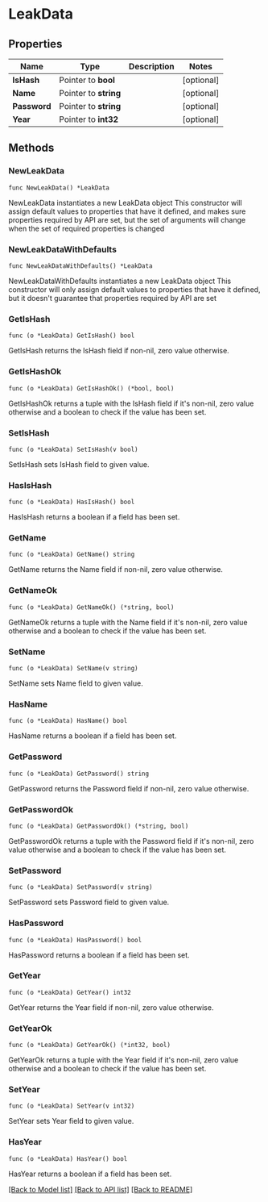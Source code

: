 # LeakData

## Properties

Name | Type | Description | Notes
------------ | ------------- | ------------- | -------------
**IsHash** | Pointer to **bool** |  | [optional] 
**Name** | Pointer to **string** |  | [optional] 
**Password** | Pointer to **string** |  | [optional] 
**Year** | Pointer to **int32** |  | [optional] 

## Methods

### NewLeakData

`func NewLeakData() *LeakData`

NewLeakData instantiates a new LeakData object
This constructor will assign default values to properties that have it defined,
and makes sure properties required by API are set, but the set of arguments
will change when the set of required properties is changed

### NewLeakDataWithDefaults

`func NewLeakDataWithDefaults() *LeakData`

NewLeakDataWithDefaults instantiates a new LeakData object
This constructor will only assign default values to properties that have it defined,
but it doesn't guarantee that properties required by API are set

### GetIsHash

`func (o *LeakData) GetIsHash() bool`

GetIsHash returns the IsHash field if non-nil, zero value otherwise.

### GetIsHashOk

`func (o *LeakData) GetIsHashOk() (*bool, bool)`

GetIsHashOk returns a tuple with the IsHash field if it's non-nil, zero value otherwise
and a boolean to check if the value has been set.

### SetIsHash

`func (o *LeakData) SetIsHash(v bool)`

SetIsHash sets IsHash field to given value.

### HasIsHash

`func (o *LeakData) HasIsHash() bool`

HasIsHash returns a boolean if a field has been set.

### GetName

`func (o *LeakData) GetName() string`

GetName returns the Name field if non-nil, zero value otherwise.

### GetNameOk

`func (o *LeakData) GetNameOk() (*string, bool)`

GetNameOk returns a tuple with the Name field if it's non-nil, zero value otherwise
and a boolean to check if the value has been set.

### SetName

`func (o *LeakData) SetName(v string)`

SetName sets Name field to given value.

### HasName

`func (o *LeakData) HasName() bool`

HasName returns a boolean if a field has been set.

### GetPassword

`func (o *LeakData) GetPassword() string`

GetPassword returns the Password field if non-nil, zero value otherwise.

### GetPasswordOk

`func (o *LeakData) GetPasswordOk() (*string, bool)`

GetPasswordOk returns a tuple with the Password field if it's non-nil, zero value otherwise
and a boolean to check if the value has been set.

### SetPassword

`func (o *LeakData) SetPassword(v string)`

SetPassword sets Password field to given value.

### HasPassword

`func (o *LeakData) HasPassword() bool`

HasPassword returns a boolean if a field has been set.

### GetYear

`func (o *LeakData) GetYear() int32`

GetYear returns the Year field if non-nil, zero value otherwise.

### GetYearOk

`func (o *LeakData) GetYearOk() (*int32, bool)`

GetYearOk returns a tuple with the Year field if it's non-nil, zero value otherwise
and a boolean to check if the value has been set.

### SetYear

`func (o *LeakData) SetYear(v int32)`

SetYear sets Year field to given value.

### HasYear

`func (o *LeakData) HasYear() bool`

HasYear returns a boolean if a field has been set.


[[Back to Model list]](../README.md#documentation-for-models) [[Back to API list]](../README.md#documentation-for-api-endpoints) [[Back to README]](../README.md)


